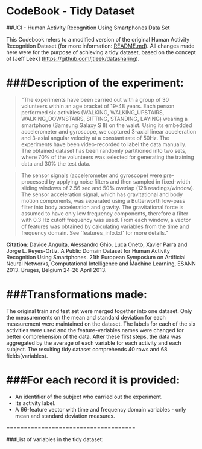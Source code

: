 # CodeBook - Tidy Dataset
##UCI - Human Activity Recognition Using Smartphones Data Set

This Codebook refers to a modified version of the original Human Activity Recognition Dataset (for more information: [README.md](https://github.com/brunobduarte/Getting-and-Cleaning-Data/blob/master/README.md)).
All changes made here were for the purpose of achieving a tidy dataset, based on the concept of [Jeff Leek] (https://github.com/jtleek/datasharing).

###Description of the experiment:
====================================
> "The experiments have been carried out with a group of 30 volunteers within an age bracket of 19-48 years. Each person performed six activities (WALKING, WALKING_UPSTAIRS, WALKING_DOWNSTAIRS, SITTING, STANDING, LAYING) wearing a smartphone (Samsung Galaxy S II) on the waist. Using its embedded accelerometer and gyroscope, we captured 3-axial linear acceleration and 3-axial angular velocity at a constant rate of 50Hz. The experiments have been video-recorded to label the data manually. The obtained dataset has been randomly partitioned into two sets, where 70% of the volunteers was selected for generating the training data and 30% the test data. 

> The sensor signals (accelerometer and gyroscope) were pre-processed by applying noise filters and then sampled in fixed-width sliding windows of 2.56 sec and 50% overlap (128 readings/window). The sensor acceleration signal, which has gravitational and body motion components, was separated using a Butterworth low-pass filter into body acceleration and gravity. The gravitational force is assumed to have only low frequency components, therefore a filter with 0.3 Hz cutoff frequency was used. From each window, a vector of features was obtained by calculating variables from the time and frequency domain. See 'features_info.txt' for more details." 

__Citation__: Davide Anguita, Alessandro Ghio, Luca Oneto, Xavier Parra and Jorge L. Reyes-Ortiz. A Public Domain Dataset for Human Activity Recognition Using Smartphones. 21th European Symposium on Artificial Neural Networks, Computational Intelligence and Machine Learning, ESANN 2013. Bruges, Belgium 24-26 April 2013.

###Transformations made:
===================================
The original train and test set were merged together into one dataset. Only the measurements on the mean and standard deviation for each measurement were maintained on the dataset. The labels for each of the six activities were used and the feature-variables names were changed for better comprehension of the data.
After these first steps, the data was aggregated by the average of each variable for each activity and each subject.
The resulting tidy dataset comprehends 40 rows and 68 fields(variables).

###For each record it is provided:
======================================
- An identifier of the subject who carried out the experiment.
- Its activity label. 
- A 66-feature vector with time and frequency domain variables - only mean and standard deviation measures.

=====================================
 
###List of variables in the tidy dataset:




